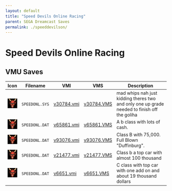 ```yaml
---
layout: default
title: "Speed Devils Online Racing"
parent: SEGA Dreamcast Saves
permalink: ./speeddevilson/
---
```

# Speed Devils Online Racing

## VMU Saves

| Icon | Filename | VMI | VMS | Description |
|------|----------|-----|-----|-------------|
| ![Speed Devils Online Racing](../icons/SPEEDONL.SYS.GIF) | `SPEEDONL.SYS` | [v30784.vmi](v30784.vmi) | [v30784.VMS](v30784.VMS) | mad whips nah just kidding theres two and only one up grade needed to finish off the goliha  |
| ![Speed Devils Online Racing](../icons/SPEEDONL.DAT.GIF) | `SPEEDONL.DAT` | [v65861.vmi](v65861.vmi) | [v65861.VMS](v65861.VMS) | A b class with lots of cash.  |
| ![Speed Devils Online Racing](../icons/SPEEDONL.DAT.GIF) | `SPEEDONL.DAT` | [v93076.vmi](v93076.vmi) | [v93076.VMS](v93076.VMS) | Class B with 75,000. Full Blown "Duffinburg".   |
| ![Speed Devils Online Racing](../icons/SPEEDONL.DAT.GIF) | `SPEEDONL.DAT` | [v21477.vmi](v21477.vmi) | [v21477.VMS](v21477.VMS) | Class b a top car with almost 100 thousand  |
| ![Speed Devils Online Racing](../icons/SPEEDONL.DAT.GIF) | `SPEEDONL.DAT` | [v6651.vmi](v6651.vmi) | [v6651.VMS](v6651.VMS) | C class with top car with one add on and about 19 thousand dollars  |
